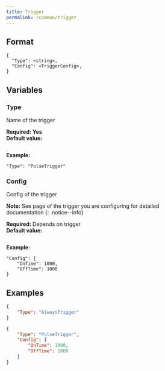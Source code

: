 ```yaml
---
title: Trigger
permalink: /common/trigger
---
```


## Format

~~~
{
  "Type": <string>,
  "Config": <TriggerConfig>,
}
~~~

## Variables

### Type
<div class="variable-block" markdown="block">

Name of the trigger

**Required:** **Yes**<br>
**Default value:**
~~~
~~~
**Example:**
~~~
"Type": "PulseTrigger"
~~~

</div>

### Config
<div class="variable-block" markdown="block">

Config of the trigger

**Note:** See page of the trigger you are configuring for detailed documentation
{: .notice--info}

**Required:** Depends on trigger<br>
**Default value:**
~~~
~~~
**Example:**
~~~
"Config": {
    "OnTime": 1000,
    "OffTime": 1000
}
~~~

</div>

## Examples
~~~ json
{
    "Type": "AlwaysTrigger"
}
~~~
~~~ json
{
    "Type": "PulseTrigger",
    "Config": {
        "OnTime": 1000,
        "OffTime": 1000
    }
}
~~~